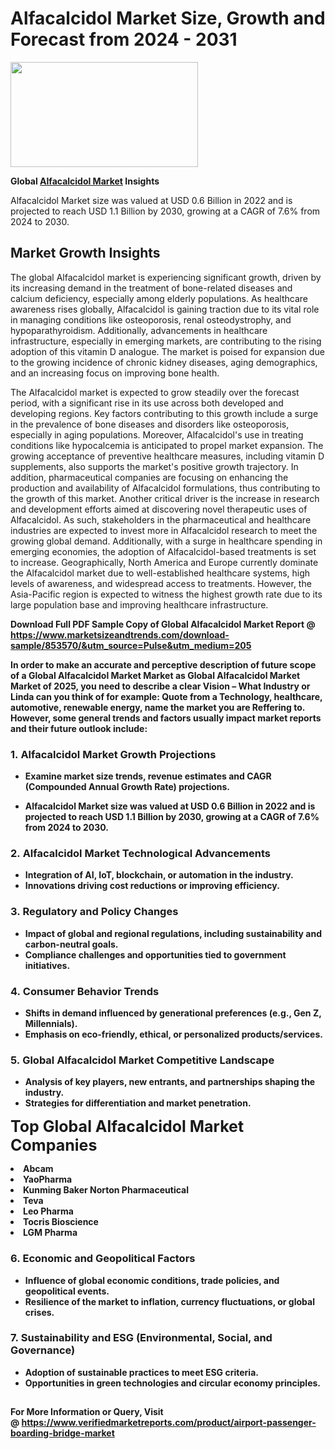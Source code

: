 <H1>Alfacalcidol Market Size, Growth and Forecast from 2024 - 2031</H1><img class="aligncenter size-medium wp-image-584254" src="https://thirdeyenews.in/wp-content/uploads/2024/09/Global-Market-Research-300x168.jpeg" alt="" width="300" height="168" /><p><strong>Global&nbsp;<a href="https://www.marketsizeandtrends.com/download-sample/853570/&amp;utm_source=Pulse&amp;utm_medium=205">Alfacalcidol Market</a> Insights</strong></p><p>Alfacalcidol Market size was valued at USD 0.6 Billion in 2022 and is projected to reach USD 1.1 Billion by 2030, growing at a CAGR of 7.6% from 2024 to 2030.</p><p><h2>Market Growth Insights</h2> <p>The global Alfacalcidol market is experiencing significant growth, driven by its increasing demand in the treatment of bone-related diseases and calcium deficiency, especially among elderly populations. As healthcare awareness rises globally, Alfacalcidol is gaining traction due to its vital role in managing conditions like osteoporosis, renal osteodystrophy, and hypoparathyroidism. Additionally, advancements in healthcare infrastructure, especially in emerging markets, are contributing to the rising adoption of this vitamin D analogue. The market is poised for expansion due to the growing incidence of chronic kidney diseases, aging demographics, and an increasing focus on improving bone health.</p> <p><strong></strong></p> <p>The Alfacalcidol market is expected to grow steadily over the forecast period, with a significant rise in its use across both developed and developing regions. Key factors contributing to this growth include a surge in the prevalence of bone diseases and disorders like osteoporosis, especially in aging populations. Moreover, Alfacalcidol's use in treating conditions like hypocalcemia is anticipated to propel market expansion. The growing acceptance of preventive healthcare measures, including vitamin D supplements, also supports the market's positive growth trajectory. In addition, pharmaceutical companies are focusing on enhancing the production and availability of Alfacalcidol formulations, thus contributing to the growth of this market. Another critical driver is the increase in research and development efforts aimed at discovering novel therapeutic uses of Alfacalcidol. As such, stakeholders in the pharmaceutical and healthcare industries are expected to invest more in Alfacalcidol research to meet the growing global demand. Additionally, with a surge in healthcare spending in emerging economies, the adoption of Alfacalcidol-based treatments is set to increase. Geographically, North America and Europe currently dominate the Alfacalcidol market due to well-established healthcare systems, high levels of awareness, and widespread access to treatments. However, the Asia-Pacific region is expected to witness the highest growth rate due to its large population base and improving healthcare infrastructure. <p><strong></p><p><span class=""><strong>Download Full PDF Sample Copy of Global Alfacalcidol Market Report</strong> @ <a href="https://www.marketsizeandtrends.com/download-sample/853570/&amp;utm_source=Pulse&amp;utm_medium=205" target="_blank">https://www.marketsizeandtrends.com/download-sample/853570/&amp;utm_source=Pulse&amp;utm_medium=205</a></span></p><p>In order to make an accurate and perceptive description of future scope of a Global&nbsp;Alfacalcidol Market Market as Global&nbsp;Alfacalcidol Market Market of 2025, you need to describe a clear Vision &ndash; What Industry or Linda can you think of for example: Quote from a Technology, healthcare, automotive, renewable energy, name the market you are Reffering to. However, some general trends and factors usually impact market reports and their future outlook include:</p><h3>1.&nbsp;<strong>Alfacalcidol Market Growth Projections</strong></h3><ul><li>Examine market size trends, revenue estimates and CAGR (Compounded Annual Growth Rate) projections.</li><li><p>Alfacalcidol Market size was valued at USD 0.6 Billion in 2022 and is projected to reach USD 1.1 Billion by 2030, growing at a CAGR of 7.6% from 2024 to 2030.</p></li></ul><h3>2.&nbsp;<strong>Alfacalcidol Market Technological Advancements</strong></h3><ul><li>Integration of AI, IoT, blockchain, or automation in the industry.</li><li>Innovations driving cost reductions or improving efficiency.</li></ul><h3>3.&nbsp;<strong>Regulatory and Policy Changes</strong></h3><ul><li>Impact of global and regional regulations, including sustainability and carbon-neutral goals.</li><li>Compliance challenges and opportunities tied to government initiatives.</li></ul><h3>4.&nbsp;<strong>Consumer Behavior Trends</strong></h3><ul><li>Shifts in demand influenced by generational preferences (e.g., Gen Z, Millennials).</li><li>Emphasis on eco-friendly, ethical, or personalized products/services.</li></ul><h3>5.&nbsp;<strong>Global Alfacalcidol Market Competitive Landscape</strong></h3><ul><li>Analysis of key players, new entrants, and partnerships shaping the industry.</li><li>Strategies for differentiation and market penetration.</li></ul><p data-pm-slice="1 1 []"><span style="color: inherit; font-family: inherit; font-size: 25px;">Top Global Alfacalcidol Market Companies</span></p><div class="" data-test-id=""><p><li>Abcam</li><li> YaoPharma</li><li> Kunming Baker Norton Pharmaceutical</li><li> Teva</li><li> Leo Pharma</li><li> Tocris Bioscience</li><li> LGM Pharma</li></p></div><h3>6.&nbsp;<strong>Economic and Geopolitical Factors</strong></h3><ul><li>Influence of global economic conditions, trade policies, and geopolitical events.</li><li>Resilience of the market to inflation, currency fluctuations, or global crises.</li></ul><h3>7.&nbsp;<strong>Sustainability and ESG (Environmental, Social, and Governance)</strong></h3><ul><li>Adoption of sustainable practices to meet ESG criteria.</li><li>Opportunities in green technologies and circular economy principles.</li></ul><h2><strong style="font-size: 14px;">For More Information or Query, Visit @&nbsp;</strong><a style="background-color: #ffffff; font-size: 14px;" href="https://www.marketsizeandtrends.com/report/alfacalcidol-market/" target="_blank">https://www.verifiedmarketreports.com/product/airport-passenger-boarding-bridge-market</a></h2>
